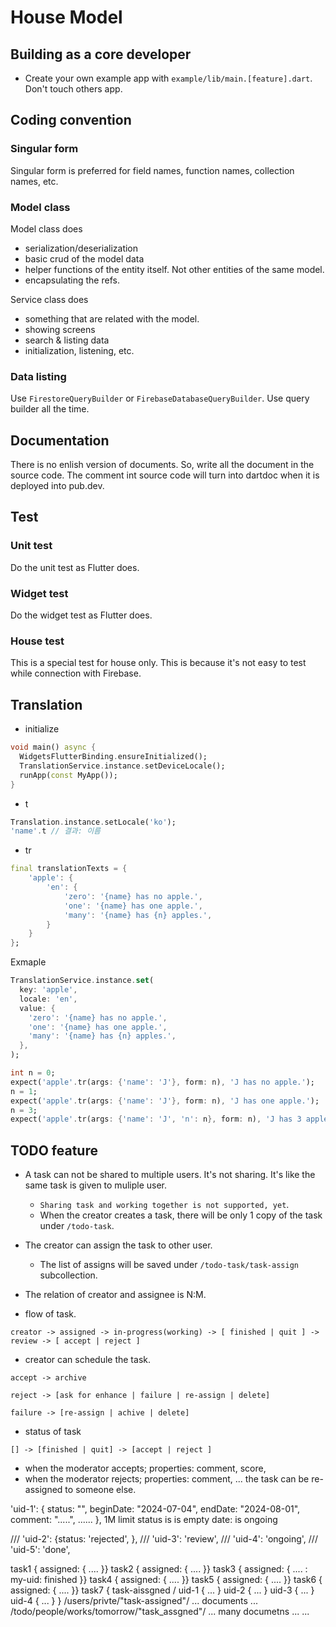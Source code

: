 # House Model


## Building as a core developer

- Create your own example app with `example/lib/main.[feature].dart`. Don't touch others app.



## Coding convention


### Singular form

Singular form is preferred for field names, function names, collection names, etc.



### Model class

Model class does
- serialization/deserialization
- basic crud of the model data
- helper functions of the entity itself. Not other entities of the same model.
- encapsulating the refs.

Service class does
- something that are related with the model.
- showing screens
- search & listing data
- initialization, listening, etc.


### Data listing

Use `FirestoreQueryBuilder` or `FirebaseDatabaseQueryBuilder`. Use query builder all the time.



## Documentation

There is no enlish version of documents. So, write all the document in the source code. The comment int source code will turn into dartdoc when it is deployed into pub.dev.


## Test


### Unit test

Do the unit test as Flutter does.

### Widget test


Do the widget test as Flutter does.


### House test


This is a special test for house only. This is because it's not easy to test while connection with Firebase.



## Translation

- initialize

```dart
void main() async {
  WidgetsFlutterBinding.ensureInitialized();
  TranslationService.instance.setDeviceLocale();
  runApp(const MyApp());
}
```

- t
```dart
Translation.instance.setLocale('ko');
'name'.t // 결과: 이름
```


- tr

```dart
final translationTexts = {
    'apple': {
        'en': {
            'zero': '{name} has no apple.',
            'one': '{name} has one apple.',
            'many': '{name} has {n} apples.',
        }
    }
};
```

Exmaple

```dart
TranslationService.instance.set(
  key: 'apple',
  locale: 'en',
  value: {
    'zero': '{name} has no apple.',
    'one': '{name} has one apple.',
    'many': '{name} has {n} apples.',
  },
);

int n = 0;
expect('apple'.tr(args: {'name': 'J'}, form: n), 'J has no apple.');
n = 1;
expect('apple'.tr(args: {'name': 'J'}, form: n), 'J has one apple.');
n = 3;
expect('apple'.tr(args: {'name': 'J', 'n': n}, form: n), 'J has 3 apples.');
```


## TODO feature


- A task can not be shared to multiple users. It's not sharing. It's like the same task is given to muliple user.
  - `Sharing task and working together is not supported, yet`.
  - When the creator creates a task, there will be only 1 copy of the task under `/todo-task`.

- The creator can assign the task to other user.
  - The list of assigns will be saved under `/todo-task/task-assign` subcollection.

- The relation of creator and assignee is N:M.








- flow of task.
```
creator -> assigned -> in-progress(working) -> [ finished | quit ] -> review -> [ accept | reject ]
```

- creator can schedule the task.

```
accept -> archive
```

```
reject -> [ask for enhance | failure | re-assign | delete]
```

```
failure -> [re-assign | achive | delete]
```


- status of task
```
[] -> [finished | quit] -> [accept | reject ]
```

- when the moderator accepts; properties: comment, score,
- when the moderator rejects; properties: comment, ... the task can be re-assigned to someone else.


'uid-1': { status: "", beginDate: "2024-07-04", endDate: "2024-08-01", comment: ".....", ......  }, 1M limit
status is is empty
date: is ongoing





///   'uid-2': {status: 'rejected', },
///   'uid-3': 'review',
///   'uid-4': 'ongoing',
///   'uid-5': 'done',


task1 { assigned: { .... }}
task2 { assigned: { .... }}
task3 { assigned: { .... : my-uid: finished }}
task4 { assigned: { .... }}
task5 { assigned: { .... }}
task6 { assigned: { .... }}
task7 { 
    task-aissgned /
        uid-1 { ... }
        uid-2 { ... }
        uid-3 { ... }
        uid-4 { ... }
}
/users/privte/"task-assigned"/ ... documents ...
/todo/people/works/tomorrow/"task_assgned"/ ... many documetns ...
...










